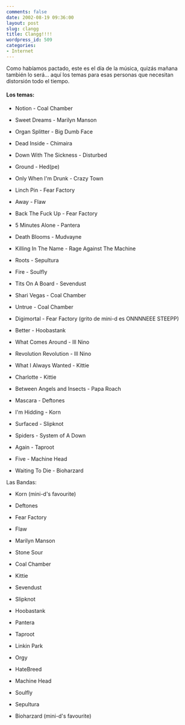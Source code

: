 ```yaml
---
comments: false
date: 2002-08-19 09:36:00
layout: post
slug: clangg
title: Clangg!!!!
wordpress_id: 509
categories:
- Internet
---
```


Como habíamos pactado, este es el día de la música, quizás mañana también lo será… aquí los temas para esas personas que necesitan distorsión todo el tiempo.





#### Los temas:








  * Notion - Coal Chamber


  * Sweet Dreams - Marilyn Manson


  * Organ Splitter - Big Dumb Face


  * Dead Inside - Chimaira


  * Down With The Sickness - Disturbed


  * Ground - Hed(pe)


  * Only When I'm Drunk - Crazy Town


  * Linch Pin - Fear Factory


  * Away - Flaw


  * Back The Fuck Up - Fear Factory


  * 5 Minutes Alone - Pantera


  * Death Blooms - Mudvayne


  * Killing In The Name - Rage Against The Machine


  * Roots - Sepultura


  * Fire - Soulfly


  * Tits On A Board - Sevendust


  * Shari Vegas - Coal Chamber


  * Untrue - Coal Chamber


  * Digimortal - Fear Factory (grito de mini-d es ONNNNEEE STEEPP)


  * Better - Hoobastank


  * What Comes Around - Ill Nino


  * Revolution Revolution - Ill Nino


  * What I Always Wanted - Kittie


  * Charlotte - Kittie


  * Between Angels and Insects - Papa Roach


  * Mascara - Deftones


  * I'm Hidding - Korn


  * Surfaced - Slipknot


  * Spiders - System of A Down


  * Again - Taproot


  * Five - Machine Head


  * Waiting To Die - Bioharzard





Las Bandas:







  * Korn (mini-d's favourite)


  * Deftones


  * Fear Factory


  * Flaw


  * Marilyn Manson


  * Stone Sour


  * Coal Chamber


  * Kittie


  * Sevendust


  * Slipknot


  * Hoobastank


  * Pantera


  * Taproot


  * Linkin Park


  * Orgy


  * HateBreed


  * Machine Head


  * Soulfly


  * Sepultura


  * Bioharzard (mini-d's favourite)


